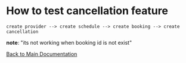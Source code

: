# How to test cancellation feature

```
create provider --> create schedule --> create booking --> create cancellation
```

**note**: "its not working when booking id is not exist"

[Back to Main Documentation](../README.md)
